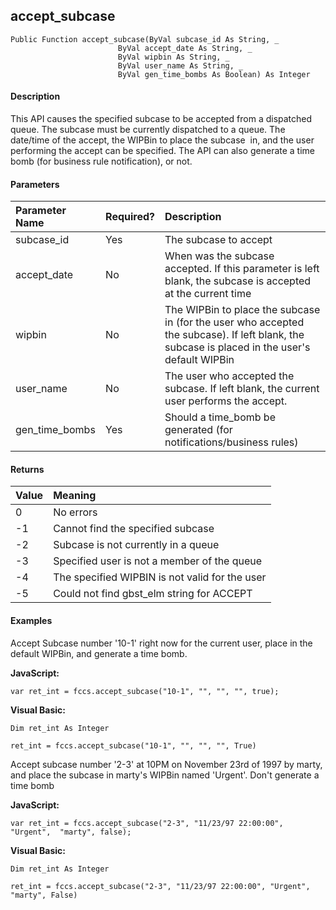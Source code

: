 accept_subcase
--------------

```
Public Function accept_subcase(ByVal subcase_id As String, _
						ByVal accept_date As String, _
						ByVal wipbin As String, _
						ByVal user_name As String, _
						ByVal gen_time_bombs As Boolean) As Integer
```

#### Description

This API causes the specified subcase to be accepted from a dispatched queue. The subcase must be currently dispatched to a queue. The date/time of the accept, the WIPBin to place the subcase  in, and the user performing the accept can be specified. The API can also generate a time bomb (for business rule notification), or not.

#### Parameters

| Parameter Name | Required? | Description |
|:--- |:--- |:--- |
| subcase_id | Yes | The subcase to accept |
| accept_date | No | When was the subcase accepted. If this parameter is left blank, the subcase is accepted at the current time |
| wipbin | No | The WIPBin to place the subcase in (for the user who accepted the subcase). If left blank, the subcase is placed in the user's default WIPBin |
| user_name | No | The user who accepted the subcase. If left blank, the current user performs the accept. |
| gen_time_bombs | Yes | Should a time_bomb be generated (for notifications/business rules) |

#### Returns

| Value | Meaning |
|:--- |:--- |
| 0 | No errors |
| -1 | Cannot find the specified subcase |
| -2 | Subcase is not currently in a queue |
| -3 | Specified user is not a member of the queue |
| -4 | The specified WIPBIN is not valid for the user |
| -5 | Could not find gbst_elm string for ACCEPT |

#### Examples

Accept Subcase number '10-1' right now for the current user, place in the default WIPBin, and generate a time bomb.

**JavaScript:**
```
var ret_int = fccs.accept_subcase("10-1", "", "", "", true);
```

**Visual Basic:**
```
Dim ret_int As Integer

ret_int = fccs.accept_subcase("10-1", "", "", "", True)
```

Accept subcase number '2-3' at 10PM on November 23rd of 1997 by marty, and place the subcase in marty's WIPBin named 'Urgent'. Don't generate a time bomb

**JavaScript:**
```
var ret_int = fccs.accept_subcase("2-3", "11/23/97 22:00:00", "Urgent",  "marty", false);
```

**Visual Basic:**
```
Dim ret_int As Integer

ret_int = fccs.accept_subcase("2-3", "11/23/97 22:00:00", "Urgent", "marty", False)
```